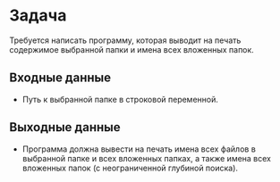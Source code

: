 # Задача
Требуется написать программу, которая выводит на печать содержимое выбранной папки и имена всех вложенных папок.

## Входные данные
- Путь к выбранной папке в строковой переменной.

## Выходные данные
- Программа должна вывести на печать имена всех файлов в выбранной папке и всех вложенных папках, а также имена всех вложенных папок (с неограниченной глубиной поиска).